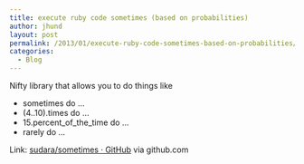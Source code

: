 ```yaml
---
title: execute ruby code sometimes (based on probabilities)
author: jhund
layout: post
permalink: /2013/01/execute-ruby-code-sometimes-based-on-probabilities/
categories:
  - Blog
---
```

Nifty library that allows you to do things like

  * sometimes do &#8230;
  * (4..10).times do &#8230;
  * 15.percent\_of\_the_time do &#8230;
  * rarely do &#8230;

Link: [sudara/sometimes · GitHub][1] via github.com

 [1]: https://github.com/sudara/sometimes